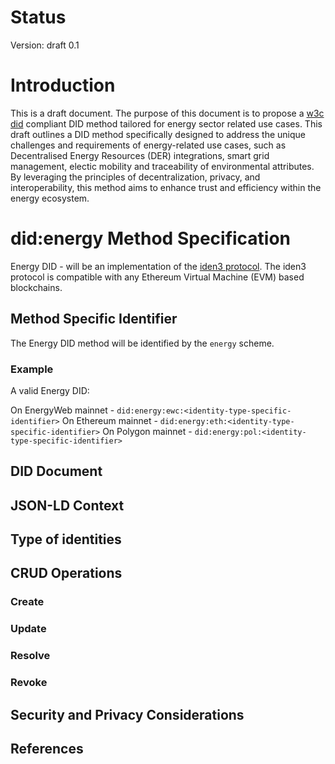 # Status
Version: draft 0.1
# Introduction
This is a draft document. The purpose of this document is to propose a [w3c did](https://w3c-ccg.github.io/did-spec/) compliant DID method tailored for energy sector related use cases. This draft outlines a DID method specifically designed to address the unique challenges and requirements of energy-related use cases, such as Decentralised Energy Resources (DER) integrations, smart grid management, electic mobility and traceability of environmental attributes. By leveraging the principles of decentralization, privacy, and interoperability, this method aims to enhance trust and efficiency within the energy ecosystem.

# did:energy Method Specification
Energy DID - will be an implementation of the [iden3 protocol](https://docs.iden3.io/protocol/spec/). The iden3 protocol is compatible with any Ethereum Virtual Machine (EVM) based blockchains.

## Method Specific Identifier
The Energy DID method will be identified by the `energy` scheme.

### Example

A valid Energy DID:

On EnergyWeb mainnet - ```did:energy:ewc:<identity-type-specific-identifier>```
On Ethereum mainnet  - ```did:energy:eth:<identity-type-specific-identifier>```
On Polygon mainnet   - ```did:energy:pol:<identity-type-specific-identifier>```


## DID Document

## JSON-LD Context
## Type of identities
## CRUD Operations

### Create
### Update
### Resolve 
### Revoke


## Security and Privacy Considerations
## References 